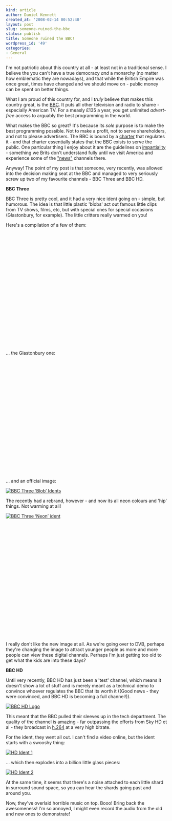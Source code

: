 ```yaml
---
kind: article
author: Daniel Kennett
created_at: '2008-02-14 00:52:40'
layout: post
slug: someone-ruined-the-bbc
status: publish
title: Someone ruined the BBC!
wordpress_id: '49'
categories:
- General
---
```


I'm not patriotic about this country at all - at least not in a traditional sense. I believe the you can't have a true democracy <em>and</em> a monarchy (no matter how emblematic they are nowadays), and that while the British Empire was once great, times have changed and we should move on - public money can be spent on better things. 

What I am proud of this country for, and I <em>truly</em> believe that makes this country great, is the <a href="http://www.bbc.co.uk/">BBC</a>. It puts all other television and radio to shame - especially American TV. For a measly £135 a year, you get unlimited <em>advert-free</em> access to arguably the best programming in the world.

What makes the BBC so great? It's because its <em>sole</em> purpose is to make the best programming possible. Not to make a profit, not to serve shareholders, and not to please advertisers. The BBC is bound by a <a href="http://www.bbc.co.uk/info/policies/charter/">charter</a> that regulates it - and that charter essentially states that the BBC exists to serve the public. One particular thing I enjoy about it are the guidelines on <a href="http://www.bbc.co.uk/guidelines/editorialguidelines/edguide/impariality/">impartiality</a> - something we Brits don't understand fully until we visit America and experience some of the <a href="http://www.foxnews.com/">"news"</a> channels there. 

Anyway! The point of my post is that someone, very recently, was allowed into the decision making seat at the BBC and managed to very seriously screw up two of my favourite channels - BBC Three and BBC HD.

<!--more-->

<strong>BBC Three</strong>

BBC Three is pretty cool, and it had a very nice ident going on - simple, but humorous. The idea is that little plastic 'blobs' act out famous little clips from TV shows, films, etc, but with special ones for special occasions (Glastonbury, for example). The little critters really warmed on you!

Here's a compilation of a few of them:

<object width="425" height="355"><param name="movie" value="http://www.youtube.com/v/1zccNjxOaEY&rel=1"/><param name="wmode" value="transparent"/><embed src="http://www.youtube.com/v/1zccNjxOaEY&rel=1" type="application/x-shockwave-flash" wmode="transparent" width="425" height="355"/></object>

... the Glastonbury one:

<object width="425" height="355"><param name="movie" value="http://www.youtube.com/v/lup1Rr1feOg&rel=1"/><param name="wmode" value="transparent"/><embed src="http://www.youtube.com/v/lup1Rr1feOg&rel=1" type="application/x-shockwave-flash" wmode="transparent" width="425" height="355"/></object>

... and an official image:

<a href='http://ikennd.ac/pictures/for_posts/2008/02/bbcthreeold.jpg' title='BBC Three ‘Blob’ Idents'><img src='http://ikennd.ac/pictures/for_posts/2008/02/bbcthreeold.jpg' alt='BBC Three ‘Blob’ Idents' /></a>

The recently had a rebrand, however - and now its all neon colours and 'hip' things. Not warming at all! 

<a href='http://ikennd.ac/pictures/for_posts/2008/02/bbcthreenew.jpg' title='BBC Three ‘Neon’ ident'><img src='http://ikennd.ac/pictures/for_posts/2008/02/bbcthreenew.jpg' alt='BBC Three ‘Neon’ ident' /></a>

<object width="425" height="355"><param name="movie" value="http://www.youtube.com/v/tG3g5N-HlFM&rel=1"/><param name="wmode" value="transparent"/><embed src="http://www.youtube.com/v/tG3g5N-HlFM&rel=1" type="application/x-shockwave-flash" wmode="transparent" width="425" height="355"/></object>

I really don't like the new image at all. As we're going over to DVB, perhaps they're changing the image to attract younger people as more and more people can view these digital channels. Perhaps I'm just getting too old to get what the kids are into these days?

<strong>BBC HD</strong>

Until very recently, BBC HD has just been a 'test' channel, which means it doesn't show a lot of stuff and is merely meant as a technical demo to convince whoever regulates the BBC that its worth it ((Good news - they were convinced, and BBC HD is becoming a full channel!)).

<a href='http://ikennd.ac/pictures/for_posts/2008/02/hdlogo1.jpg' title='BBC HD Logo'><img src='http://ikennd.ac/pictures/for_posts/2008/02/hdlogo1.jpg' alt='BBC HD Logo' /></a>

This meant that the BBC pulled their sleeves up in the tech department. The quality of the channel is amazing - far outpassing the efforts from Sky HD et al - they broadcast in <a href="http://en.wikipedia.org/wiki/H264">h.264</a> at a very high bitrate. 

For the ident, they went all out. I can't find a video online, but the ident starts with a swooshy thing:

<a href='http://ikennd.ac/pictures/for_posts/2008/02/hd1.jpg' title='HD Ident 1'><img src='http://ikennd.ac/pictures/for_posts/2008/02/hd1.jpg' alt='HD Ident 1' /></a>

... which then explodes into a billion little glass pieces:

<a href='http://ikennd.ac/pictures/for_posts/2008/02/hd2.jpg' title='HD Ident 2'><img src='http://ikennd.ac/pictures/for_posts/2008/02/hd2.jpg' alt='HD Ident 2' /></a>

At the same time, it seems that there's a noise attached to each little shard in surround sound space, so you can hear the shards going past and around you.

Now, they've overlaid horrible music on top. Booo! Bring back the awesomeness! I'm so annoyed, I might even record the audio from the old and new ones to demonstrate! 